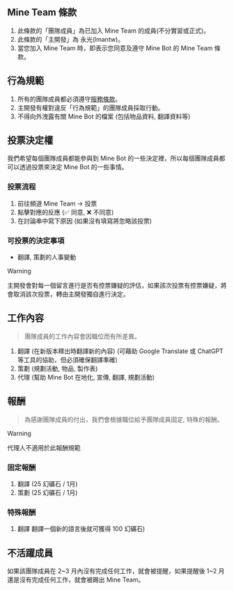 ## Mine Team 條款
1. 此條款的「團隊成員」為已加入 Mine Team 的成員(不分實習或正式)。
2. 此條款的「主開發」為 永光(lmantw)。
3. 當您加入 Mine Team 時，即表示您同意及遵守 Mine Bot 的 Mine Team 條款。

## 行為規範
1. 所有的團隊成員都必須遵守[服務條款](./服務條款.md)。
2. 主開發有權對違反「行為規範」的團隊成員採取行動。
3. 不得向外洩露有關 Mine Bot 的檔案 (包括物品資料, 翻譯資料等)

## 投票決定權
我們希望每個團隊成員都能參與到 Mine Bot 的一些決定裡，所以每個團隊成員都可以透過投票來決定 Mine Bot 的一些事情。

### 投票流程
1. 前往頻道 Mine Team -> 投票
2. 點擊對應的反應 (✅ 同意, ❌ 不同意)
3. 在討論串中寫下原因 (如果沒有填寫將忽略該投票)

### 可投票的決定事項
* 翻譯, 策劃的人事變動

> [!WARNING]
> 主開發會對每一個留言進行是否有控票嫌疑的評估，如果該次投票有控票嫌疑，將會取消該次投票，轉由主開發獨自進行決定。

## 工作內容
> 團隊成員的工作內容會因職位而有所差異。

1. 翻譯 (在新版本釋出時翻譯新的內容) (可藉助 Google Translate 或 ChatGPT 等工具的協助，但必須確保翻譯準確)
2. 策劃 (規劃活動, 物品, 製作表)
3. 代理 (幫助 Mine Bot 在地化, 宣傳, 翻譯, 規劃活動)

## 報酬
> 為感謝團隊成員的付出，我們會根據職位給予團隊成員固定, 特殊的報酬。

> [!WARNING]
> 代理人不適用於此報酬規範

### 固定報酬
1. 翻譯 (25 幻礦石 / 1月)
2. 策劃 (25 幻礦石 / 1月)

### 特殊報酬
1. 翻譯 翻譯一個新的語言後就可獲得 100 幻礦石)

## 不活躍成員
如果該團隊成員在 2\~3 月內沒有完成任何工作，就會被提醒，如果提醒後 1\~2 月還是沒有完成任何工作，就會被踢出 Mine Team。

